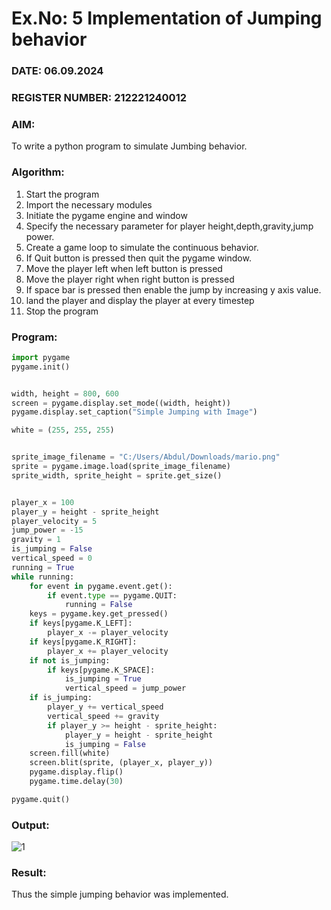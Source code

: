 # Ex.No: 5  Implementation of Jumping behavior 
### DATE: 06.09.2024                                                                          
### REGISTER NUMBER: 212221240012 
### AIM: 
To write a python program to simulate Jumbing behavior. 
### Algorithm:
1. Start the program
2. Import the necessary modules
3. Initiate the pygame engine and window
4. Specify the necessary parameter for player height,depth,gravity,jump power. 
5. Create a game loop to simulate the continuous behavior.
6. If Quit button is pressed then quit the pygame window.
7. Move the player left when left button is pressed
8. Move the player right when right button is pressed
9. If space bar is pressed then enable the jump by increasing y axis value.
10. land the player and display the player at every timestep
11.  Stop the program
### Program:
~~~py
import pygame
pygame.init()


width, height = 800, 600
screen = pygame.display.set_mode((width, height))
pygame.display.set_caption("Simple Jumping with Image")

white = (255, 255, 255)


sprite_image_filename = "C:/Users/Abdul/Downloads/mario.png"
sprite = pygame.image.load(sprite_image_filename)
sprite_width, sprite_height = sprite.get_size()


player_x = 100
player_y = height - sprite_height
player_velocity = 5
jump_power = -15
gravity = 1
is_jumping = False
vertical_speed = 0
running = True
while running:
    for event in pygame.event.get():
        if event.type == pygame.QUIT:
            running = False
    keys = pygame.key.get_pressed()
    if keys[pygame.K_LEFT]:
        player_x -= player_velocity
    if keys[pygame.K_RIGHT]:
        player_x += player_velocity
    if not is_jumping:
        if keys[pygame.K_SPACE]:
            is_jumping = True
            vertical_speed = jump_power
    if is_jumping:
        player_y += vertical_speed
        vertical_speed += gravity
        if player_y >= height - sprite_height:
            player_y = height - sprite_height
            is_jumping = False
    screen.fill(white)
    screen.blit(sprite, (player_x, player_y))
    pygame.display.flip()
    pygame.time.delay(30)

pygame.quit()

~~~

### Output:
![1](https://github.com/user-attachments/assets/8ce16bb5-8590-480b-8a10-e875c2f14e21)

### Result:
Thus the simple jumping behavior  was implemented.
